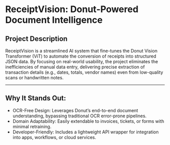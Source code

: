 # ReceiptVision: Donut-Powered Document Intelligence

## Project Description
ReceiptVision is a streamlined AI system that fine-tunes the Donut Vision Transformer (ViT) to automate the conversion of receipts into structured JSON data. By focusing on real-world usability, the project eliminates the inefficiencies of manual data entry, delivering precise extraction of transaction details (e.g., dates, totals, vendor names) even from low-quality scans or handwritten notes.

---

## Why It Stands Out:

- OCR-Free Design: Leverages Donut’s end-to-end document understanding, bypassing traditional OCR error-prone pipelines.
- Domain Adaptability: Easily extendable to invoices, tickets, or forms with minimal retraining.
- Developer-Friendly: Includes a lightweight API wrapper for integration into apps, workflows, or cloud services.
